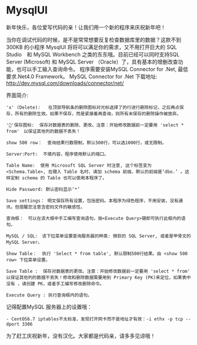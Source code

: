 # MysqlUI
新年快乐，各位爱写代码的亲！让我们用一个新的程序来庆祝新年吧！

当你在调试代码的时候，是不是常常想要反复检查数据库里的数据？这款不到 300KB 的小程序 MysqlUI 将将可以满足你的需求，又不用打开巨大的 SQL Studio　和 MySQL Workbench 之类的东东哦。目前已经可以同时支持SQL Server (Microsoft) 和 MySQL Server （Oracle）了，具有基本的增删改查功能，也可以手工输入查询命令。
程序需要安装MySQL Connector for .Net, 最低要求.Net4.0 Framework。 MySQL Connector for .Net 下载地址:
http://dev.mysql.com/downloads/connector/net/


界面简介:	
	
	'x' (Delete):   在顶部导航条的删除图标对光标选择了的行进行删除标记，之后再点保存，所有的删除生效。如果不保存，而是紧接着再查询，则所有未保存的删除操作被放弃。

	'💾'保存图标:  保存对数据表的删除、更改。注意：开始修改数据前一定要用 'select * from'　以保证其他列的数据不丢失！

	show 500 row：  查询结果行数限制，默认500行，可以选1000行，或无限制。

	Server:Port:  不填内容，程序使用默认的端口。

	Table Name:  使用 Microsoft SQL Server 时注意, 这个标签变为 <Schema.Table>, 在键入 Table 名时，请加 schema 前缀，默认的前缀是‘dbo.’ 。这样定制 schema 的 Table 也可以使用本程序了。

	Hide Password: 默认密码显示‘*’

	Save settings： 明文保存所有设置，包括密码。本程序为绿色程序，不用安装，没有通讯。但提醒您注意含密码文件的敏感性。

	查询框：　可以在该大框中手工编写查询语句，按<Execute Query>键即可执行此框内的语句。

	MySQL / SQL:　该下拉菜单设置查询服务器的种类: 微软的 SQL Server, 或者是甲骨文的 MySQL Server。

	Show Table：  执行 'Select * from table', 默认限制500行结果。由 <show 500 row> 下拉菜单设置。

	Save Table :  保存对数据表的更改。注意：开始修改数据前一定要用 'select * from'　以保证其他列的数据不丢失！修改和删除数据需要用到 Primary Key (PK)来定位，如果表中没有 ，请创建 PK，或者手工编写修改删除命令。

	Execute Query : 执行查询框内的语句。
		
	
记得配置MySQL 服务器上的设置哦：

	- CentOS6.7 iptables不太标准，发现打开网卡而不是地址才有效：-i ethx -p tcp --dport 3306 
	
为了赶工庆祝新年，没有汉化。大家都是代码亲，请多多见谅哦！

